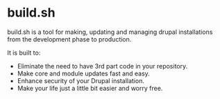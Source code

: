 build.sh
========

build.sh is a tool for making, updating and managing drupal installations from the development phase to production. 

It is built to:
 - Eliminate the need to have 3rd part code in your repository.
 - Make core and module updates fast and easy.
 - Enhance security of your Drupal installation.
 - Make your life just a little bit easier and worry free.
 
 
 
